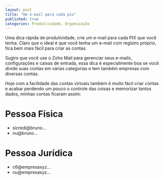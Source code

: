 ```yaml
---
layout: post
title: "Um e-mail para cada pix"
published: true
categories: Produtividade, Organização 
---
```


Uma dica rápida de produtividade, crie um e-mail para cada PIX que você tenha. Claro que o ideal é que você tenha um e-mail com registro próprio, fica bem mais fácil para criar as contas. 

Sugiro que você use o Zoho Mail para gerenciar seus e-mails, configurações e caixas de entrada, essa dica é especialmente boa se você divide suas contas em várias categorias e tem também empresas com diversas contas. 

Hoje com a facilidade das contas virtuais também é muito fácil criar contas e acabar perdendo um pouco o controle das coisas e memorizar tantos dados, minhas contas ficaram assim: 

# Pessoa Física
- sicredi@bruno...
- nu@bruno...

# Pessoa Jurídica 
- c6@empresaxyz...
- nu@empresaxyz...